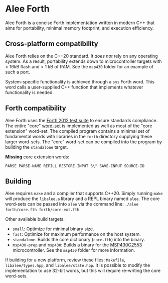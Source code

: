 # Alee Forth

Alee Forth is a concise Forth implementation written in modern C++ that aims for portability, minimal memory footprint, and execution efficiency.

## Cross-platform compatibility

Alee Forth relies on the C++20 standard. It *does not* rely on any operating system. As a result, portability extends down to microcontroller targets with < 16kB flash and < 1 kB of RAM. See the `msp430` folder for an example of such a port.

System-specific functionality is achieved through a `sys` Forth word. This word calls a user-supplied C++ function that implements whatever functionality is needed.

## Forth compatibility

Alee Forth uses the [Forth 2012 test suite](https://github.com/gerryjackson/forth2012-test-suite) to ensure standards compliance. The entire "core" [word-set](https://forth-standard.org/standard/core) is implemented as well as most of the "core extension" word-set. The compiled program contains a minimal set of fundamental words with libraries in the `forth` directory supplying these larger word-sets. The "core" word-set can be compiled into the program by building the `standalone` target.

**Missing** core extension words:

```
PARSE PARSE-NAME REFILL RESTORE-INPUT S\" SAVE-INPUT SOURCE-ID
```

## Building

Alee requires `make` and a compiler that supports C++20. Simply running `make` will produce the `libalee.a` library and a REPL binary named `alee`. The core word-sets can be passed into `alee` via the command line: `./alee forth/core.fth forth/core-ext.fth`.

Other available build targets:

* `small`: Optimize for minimal binary size.
* `fast`: Optimize for maximum performance on the host system.
* `standalone`: Builds the core dictionary (`core.fth`) into the binary.
* `msp430-prep` and `msp430`: Builds a binary for the [MSP430G2553](https://www.ti.com/product/MSP430G2553) microcontroller. See the `msp430` folder for more information.

If building for a new platform, review these files: `Makefile`, `libalee/types.hpp`, and `libalee/state.hpp`. It is possible to modify the implementation to use 32-bit words, but this will require re-writing the core word-sets.

